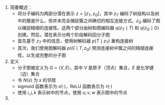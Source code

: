 1. 简要概述：
	- 将分子编码为两部分潜在表示 $z = [z_T, z_G]$，其中 $z_T$ 编码了树结构以及树中的簇是什么，但并未完全捕捉簇之间确切的相互连接方式。$z_G$ 编码了图以捕捉精细的连接性。这两个部分由树和图编码器 $q(z_T \mid T)$ 和 $q(z_G \mid G)$ 创建。然后，潜在表示分两个阶段解码回分子图
	- 首先基于 $z_T$ 中的信息，使用树解码器 $p(T \mid z_T)$ 重构连接树
	- 其次，我们使用图解码器 $p(G \mid T, z_G)$ 预测连接树中簇之间的精细连接性，以生成完整的分子图
2. 定义
	- 分子图被定义为 $G = (V, E)$，其中 $V$ 是原子（顶点）集合，$E$ 是化学键（边）集合
	- 令 $N(x$) 为 $x$ 的邻居
	-  sigmoid 函数表示为 $\sigma(\cdot)$，ReLU 函数表示为 $\tau(\cdot)$
	- 使用 $i, j, k$ 表示树中的节点，使用 $u, v, w$ 表示图中的节点
3. 